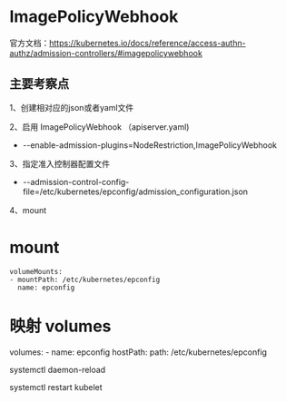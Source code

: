 # ImagePolicyWebhook

官方文档：https://kubernetes.io/docs/reference/access-authn-authz/admission-controllers/#imagepolicywebhook

## 主要考察点

1、创建相对应的json或者yaml文件

2、启用 ImagePolicyWebhook （apiserver.yaml)
- --enable-admission-plugins=NodeRestriction,ImagePolicyWebhook

3、指定准入控制器配置文件
- --admission-control-config-file=/etc/kubernetes/epconfig/admission_configuration.json

4、mount
# mount
    volumeMounts:
    - mountPath: /etc/kubernetes/epconfig
      name: epconfig
# 映射 volumes      
  volumes:
    - name: epconfig
    hostPath:
      path: /etc/kubernetes/epconfig

systemctl daemon-reload

systemctl restart kubelet
